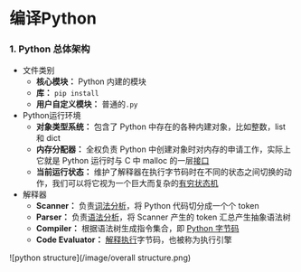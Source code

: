 # 编译Python

### 1. Python 总体架构

- 文件类别
  - **核心模块：** Python 内建的模块
  - **库：** `pip install`
  - **用户自定义模块：** 普通的`.py`
- Python运行环境
  - **对象类型系统：** 包含了 Python 中存在的各种内建对象，比如整数，list 和 dict
  - **内存分配器：** 全权负责 Python 中创建对象时对内存的申请工作，实际上它就是 Python 运行时与 C
    中 malloc 的一层<u>接口</u>
  - **当前运行状态：** 维护了解释器在执行字节码时在不同的状态之间切换的动作，我们可以将它视为一个巨大而复杂的<u>有穷状态机</u>
- 解释器
  - **Scanner：** 负责<u>词法分析</u>，将 Python 代码切分成一个个 token
  - **Parser：** 负责<u>语法分析</u>，将 Scanner 产生的 token 汇总产生抽象语法树
  - **Compiler：** 根据语法树生成指令集合，即 <u>Python 字节码</u>
  - **Code Evaluator：** <u>解释执行</u>字节码，也被称为执行引擎

![python structure](/image/overall structure.png)
